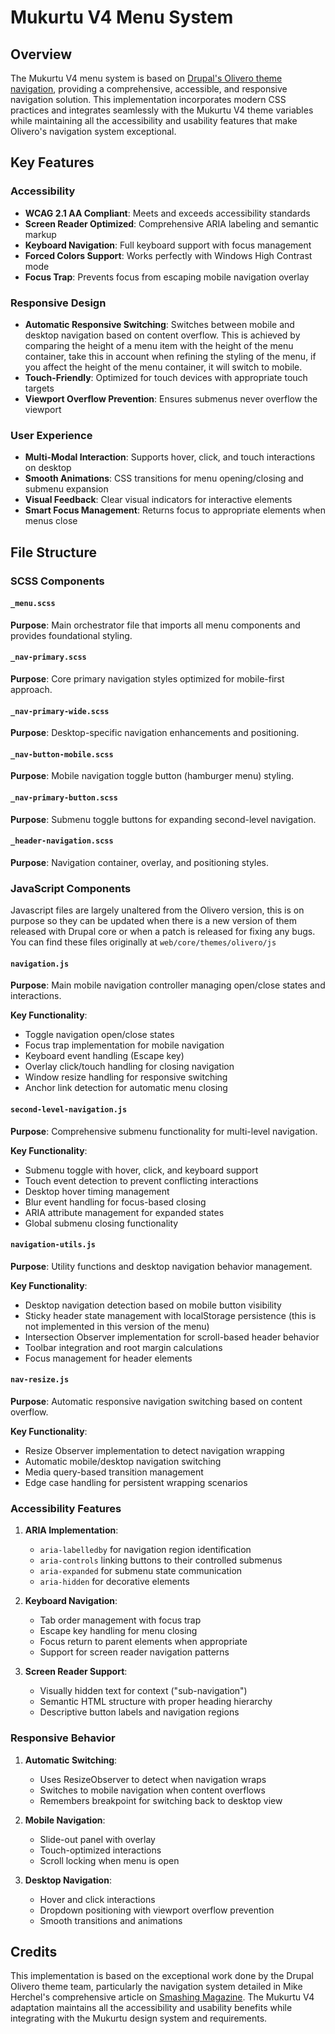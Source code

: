 # Mukurtu V4 Menu System

## Overview

The Mukurtu V4 menu system is based on [Drupal's Olivero theme navigation](https://www.smashingmagazine.com/2022/09/accessibility-usability-drupal-primary-navigation/), providing a comprehensive, accessible, and responsive navigation solution. This implementation incorporates modern CSS practices and integrates seamlessly with the Mukurtu V4 theme variables while maintaining all the accessibility and usability features that make Olivero's navigation system exceptional.

## Key Features

### Accessibility
- **WCAG 2.1 AA Compliant**: Meets and exceeds accessibility standards
- **Screen Reader Optimized**: Comprehensive ARIA labeling and semantic markup
- **Keyboard Navigation**: Full keyboard support with focus management
- **Forced Colors Support**: Works perfectly with Windows High Contrast mode
- **Focus Trap**: Prevents focus from escaping mobile navigation overlay

### Responsive Design
- **Automatic Responsive Switching**: Switches between mobile and desktop navigation based on content overflow. This is achieved by comparing the height of a menu item with the height of the menu container, take this in account when refining the styling of the menu, if you affect the height of the menu container, it will switch to mobile.
- **Touch-Friendly**: Optimized for touch devices with appropriate touch targets
- **Viewport Overflow Prevention**: Ensures submenus never overflow the viewport

### User Experience
- **Multi-Modal Interaction**: Supports hover, click, and touch interactions on desktop
- **Smooth Animations**: CSS transitions for menu opening/closing and submenu expansion
- **Visual Feedback**: Clear visual indicators for interactive elements
- **Smart Focus Management**: Returns focus to appropriate elements when menus close

## File Structure

### SCSS Components

#### `_menu.scss`
**Purpose**: Main orchestrator file that imports all menu components and provides foundational styling.

#### `_nav-primary.scss`
**Purpose**: Core primary navigation styles optimized for mobile-first approach.

#### `_nav-primary-wide.scss`
**Purpose**: Desktop-specific navigation enhancements and positioning.

#### `_nav-button-mobile.scss`
**Purpose**: Mobile navigation toggle button (hamburger menu) styling.

#### `_nav-primary-button.scss`
**Purpose**: Submenu toggle buttons for expanding second-level navigation.

#### `_header-navigation.scss`
**Purpose**: Navigation container, overlay, and positioning styles.

### JavaScript Components
Javascript files are largely unaltered from the Olivero version, this is on purpose so they can be updated when
there is a new version of them released with Drupal core or when a patch is released for fixing any bugs.
You can find these files originally at `web/core/themes/olivero/js`
#### `navigation.js`
**Purpose**: Main mobile navigation controller managing open/close states and interactions.

**Key Functionality**:
- Toggle navigation open/close states
- Focus trap implementation for mobile navigation
- Keyboard event handling (Escape key)
- Overlay click/touch handling for closing navigation
- Window resize handling for responsive switching
- Anchor link detection for automatic menu closing

#### `second-level-navigation.js`
**Purpose**: Comprehensive submenu functionality for multi-level navigation.

**Key Functionality**:
- Submenu toggle with hover, click, and keyboard support
- Touch event detection to prevent conflicting interactions
- Desktop hover timing management
- Blur event handling for focus-based closing
- ARIA attribute management for expanded states
- Global submenu closing functionality

#### `navigation-utils.js`
**Purpose**: Utility functions and desktop navigation behavior management.

**Key Functionality**:
- Desktop navigation detection based on mobile button visibility
- Sticky header state management with localStorage persistence (this is not implemented in this version of the menu)
- Intersection Observer implementation for scroll-based header behavior
- Toolbar integration and root margin calculations
- Focus management for header elements

#### `nav-resize.js`
**Purpose**: Automatic responsive navigation switching based on content overflow.

**Key Functionality**:
- Resize Observer implementation to detect navigation wrapping
- Automatic mobile/desktop navigation switching
- Media query-based transition management
- Edge case handling for persistent wrapping scenarios

### Accessibility Features

1. **ARIA Implementation**:
   - `aria-labelledby` for navigation region identification
   - `aria-controls` linking buttons to their controlled submenus
   - `aria-expanded` for submenu state communication
   - `aria-hidden` for decorative elements

2. **Keyboard Navigation**:
   - Tab order management with focus trap
   - Escape key handling for menu closing
   - Focus return to parent elements when appropriate
   - Support for screen reader navigation patterns

3. **Screen Reader Support**:
   - Visually hidden text for context ("sub-navigation")
   - Semantic HTML structure with proper heading hierarchy
   - Descriptive button labels and navigation regions

### Responsive Behavior

1. **Automatic Switching**:
   - Uses ResizeObserver to detect when navigation wraps
   - Switches to mobile navigation when content overflows
   - Remembers breakpoint for switching back to desktop view

2. **Mobile Navigation**:
   - Slide-out panel with overlay
   - Touch-optimized interactions
   - Scroll locking when menu is open

3. **Desktop Navigation**:
   - Hover and click interactions
   - Dropdown positioning with viewport overflow prevention
   - Smooth transitions and animations


## Credits

This implementation is based on the exceptional work done by the Drupal Olivero theme team, particularly the navigation system detailed in Mike Herchel's comprehensive article on [Smashing Magazine](https://www.smashingmagazine.com/2022/09/accessibility-usability-drupal-primary-navigation/). The Mukurtu V4 adaptation maintains all the accessibility and usability benefits while integrating with the Mukurtu design system and requirements.

